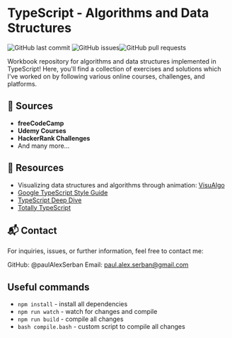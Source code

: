 # TypeScript - Algorithms and Data Structures

![GitHub last commit](https://img.shields.io/github/last-commit/paulAlexSerban/wbk--algorithms-n-data-structures--typescript) ![GitHub issues](https://img.shields.io/github/issues-raw/paulAlexSerban/wbk--algorithms-n-data-structures--typescript)![GitHub pull requests](https://img.shields.io/github/issues-pr-raw/paulAlexSerban/wbk--algorithms-n-data-structures--typescript)

Workbook repository for algorithms and data structures implemented in TypeScript! Here, you'll find a collection of exercises and solutions which I've worked on by following various online courses, challenges, and platforms.

## 📘 Sources

-   **freeCodeCamp**
-   **Udemy Courses**
-   **HackerRank Challenges**
-   And many more...

## 📘 Resources

-   Visualizing data structures and algorithms through animation: [VisuAlgo](https://visualgo.net/en)
-   [Google TypeScript Style Guide](https://google.github.io/styleguide/tsguide.html)
-   [TypeScript Deep Dive](https://basarat.gitbook.io/typescript/)
-   [Totally TypeScript](https://www.totaltypescript.com/tutorials/beginners-typescript)

## 📬 Contact

For inquiries, issues, or further information, feel free to contact me:

GitHub: @paulAlexSerban
Email: paul.alex.serban@gmail.com

## Useful commands

-   `npm install` - install all dependencies
-   `npm run watch` - watch for changes and compile
-   `npm run build` - compile all changes
-   `bash compile.bash` - custom script to compile all changes
